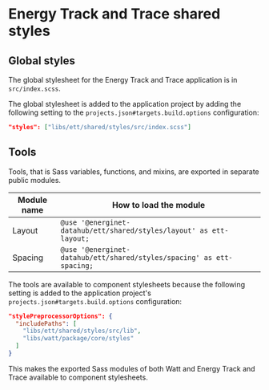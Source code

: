 # Energy Track and Trace shared styles

## Global styles

The global stylesheet for the Energy Track and Trace application is in `src/index.scss`.

The global stylesheet is added to the application project by adding the following setting to the `projects.json#targets.build.options` configuration:

```json
"styles": ["libs/ett/shared/styles/src/index.scss"]
```

## Tools

Tools, that is Sass variables, functions, and mixins, are exported in separate public modules.

| Module name | How to load the module                                                |
| ----------- |-----------------------------------------------------------------------|
| Layout      | `@use '@energinet-datahub/ett/shared/styles/layout' as ett-layout;`   |
| Spacing     | `@use '@energinet-datahub/ett/shared/styles/spacing' as ett-spacing;` |

The tools are available to component stylesheets because the following setting is added to the application project's `projects.json#targets.build.options` configuration:

```json
"stylePreprocessorOptions": {
  "includePaths": [
    "libs/ett/shared/styles/src/lib",
    "libs/watt/package/core/styles"
  ]
}
```

This makes the exported Sass modules of both Watt and Energy Track and Trace available to component stylesheets.
